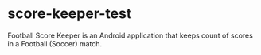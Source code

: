 # score-keeper-test
Football Score Keeper is an Android application that keeps count of scores in a Football (Soccer) match.
